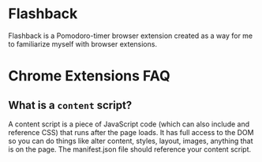 # Flashback

Flashback is a Pomodoro-timer browser extension created as a way for me to familiarize myself with browser extensions.

# Chrome Extensions FAQ

## What is a `content` script?
A content script is a piece of JavaScript code (which can also include and reference CSS) that runs after the page loads. It has full access to the DOM so you can do things like alter content, styles, layout, images, anything that is on the page. The manifest.json file should reference your content script.
